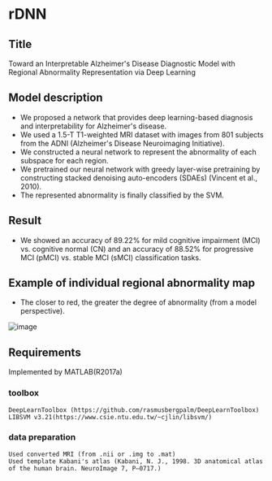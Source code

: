 # rDNN



## Title
Toward an Interpretable Alzheimer's Disease Diagnostic Model with Regional Abnormality Representation via Deep Learning


## Model description
- We proposed a network that provides deep learning-based diagnosis and interpretability for Alzheimer's disease.
- We used a 1.5-T T1-weighted MRI dataset with images from 801 subjects from the ADNI (Alzheimer's Disease Neuroimaging Initiative).
- We constructed a neural network to represent the abnormality of each subspace for each region.
- We pretrained our neural network with greedy layer-wise pretraining by constructing stacked denoising auto-encoders (SDAEs) (Vincent et al., 2010).
- The represented abnormality is finally classified by the SVM.

## Result
- We showed an accuracy of 89.22% for mild cognitive impairment (MCI) vs. cognitive normal (CN) and an accuracy of 88.52% for progressive MCI (pMCI) vs. stable MCI (sMCI) classification tasks.

## Example of individual regional abnormality map
- The closer to red, the greater the degree of abnormality (from a model perspective).

![image](https://user-images.githubusercontent.com/28587809/49800475-f1de6c00-fd8a-11e8-80c9-7b40e5b34212.png)





## Requirements 
Implemented by MATLAB(R2017a)

### toolbox
	
	DeepLearnToolbox (https://github.com/rasmusbergpalm/DeepLearnToolbox)
	LIBSVM v3.21(https://www.csie.ntu.edu.tw/~cjlin/libsvm/)


### data preparation
	Used converted MRI (from .nii or .img to .mat)
	Used template Kabani's atlas (Kabani, N. J., 1998. 3D anatomical atlas of the human brain. NeuroImage 7, P–0717.)
